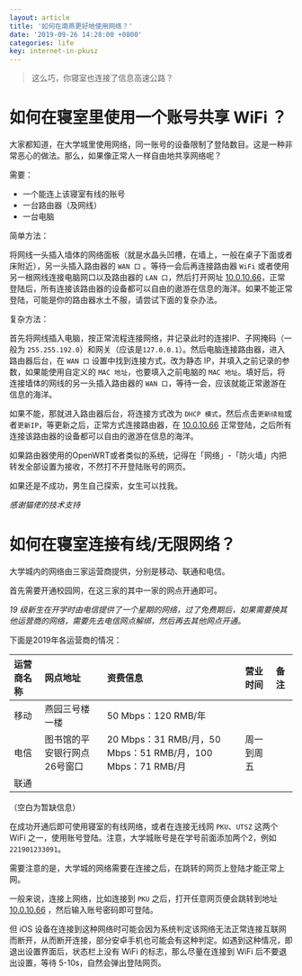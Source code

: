 ```yaml
---
layout: article
title: '如何在南燕更好地使用网络？'
date: '2019-09-26 14:28:00 +0800'
categories: life
key: internet-in-pkusz
---
```


> 这么巧，你寝室也连接了信息高速公路？

<!--more-->

# 如何在寝室里使用一个账号共享 WiFi ？

大家都知道，在大学城里使用网络，同一账号的设备限制了登陆数目。这是一种非常恶心的做法。那么，如果像正常人一样自由地共享网络呢？

需要：

* 一个能连上该寝室有线的账号
* 一台路由器（及网线）
* 一台电脑

简单方法：

将网线一头插入墙体的网络面板（就是水晶头凹槽，在墙上，一般在桌子下面或者床附近），另一头插入路由器的 `WAN 口` 。等待一会后再连接路由器 `WiFi` 或者使用另一根网线连接电脑网口以及路由器的 `LAN 口`，然后打开网址 [10.0.10.66](10.0.10.66)，正常登陆后，所有连接该路由器的设备都可以自由的遨游在信息的海洋。如果不能正常登陆，可能是你的路由器水土不服，请尝试下面的复杂办法。

复杂方法：

首先将网线插入电脑，按正常流程连接网络，并记录此时的连接IP、子网掩码（一般为 `255.255.192.0`）和网关（应该是`127.0.0.1`）。然后电脑连接路由器，进入路由器后台，在 `WAN 口` 设置中找到连接方式，改为静态 IP，并填入之前记录的参数，如果能使用自定义的 `MAC 地址`，也要填入之前电脑的 `MAC 地址`。填好后，将连接墙体的网线的另一头插入路由器的 `WAN 口`，等待一会，应该就能正常遨游在信息的海洋。

如果不能，那就进入路由器后台，将连接方式改为 `DHCP 模式`，然后点击`更新续租`或者`更新IP`，等更新之后，正常方式连接路由器，在 [10.0.10.66](10.0.10.66) 正常登陆，之后所有连接该路由器的设备都可以自由的遨游在信息的海洋。

如果路由器使用的OpenWRT或者类似的系统，记得在「网络」-「防火墙」内把转发全部设置为接收，不然打不开登陆账号的网页。

如果还是不成功，男生自己探索，女生可以找我。

_感谢猫佬的技术支持_

# 如何在寝室连接有线/无限网络？

大学城内的网络由三家运营商提供，分别是移动、联通和电信。

首先需要开通校园网，在这三家的其中一家的网点开通即可。

_19 级新生在开学时由电信提供了一个星期的网络，过了免费期后，如果需要换其他运营商的网络，需要先去电信网点解绑，然后再去其他网点开通。_

下面是2019年各运营商的情况：

| 运营商名称 | 网点地址 | 资费信息 | 营业时间 | 备注 |
| :--- | :--- | :--- | :--- | :--- |
| 移动 | 燕园三号楼一楼 | 50 Mbps：120 RMB/年 |  |  |
| 电信 | 图书馆的平安银行网点26号窗口 | 20 Mbps：31 RMB/月，50 Mbps：51 RMB/月，100 Mbps：71 RMB/月 | 周一到周五 |  |
| 联通 |  |  |  |  |

（空白为暂缺信息）

在成功开通后即可使用寝室的有线网络，或者在连接无线网 `PKU`、`UTSZ` 这两个 WiFi 之一，使用账号登陆。注意，大学城账号是在学号前面添加两个2，例如 `221901233091`。

需要注意的是，大学城的网络需要在连接之后，在跳转的网页上登陆才能正常上网。

一般来说，连接上网络，比如连接到 `PKU` 之后，打开任意网页便会跳转到地址 [10.0.10.66](10.0.10.66) ，然后输入账号密码即可登陆。

但 iOS 设备在连接到这种网络时可能会因为系统判定该网络无法正常连接互联网而断开，从而断开连接，部分安卓手机也可能会有这种判定。如遇到这种情况，即退出设置界面后，状态栏上没有 WiFi 的标志，那么尽量在连接到 WiFi 后不要退出设置，等待 5-10s，自然会弹出登陆网页。
